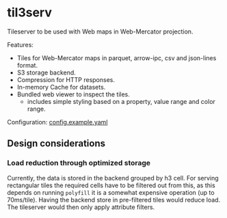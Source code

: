 # til3serv

Tileserver to be used with Web maps in Web-Mercator projection.

Features:

- Tiles for Web-Mercator maps in parquet, arrow-ipc, csv and json-lines format.
- S3 storage backend.
- Compression for HTTP responses.
- In-memory Cache for datasets.
- Bundled web viewer to inspect the tiles.
  - includes simple styling based on a property, value range and color range.

Configuration: [config.example.yaml](config.example.yaml)

## Design considerations

### Load reduction through optimized storage

Currently, the data is stored in the backend grouped by h3 cell. For serving rectangular tiles the required cells have to
be filtered out from this, as this depends on running `polyfill` it is a somewhat expensive operation (up to 70ms/tile). Having
the backend store in pre-filtered tiles would reduce load. The tileserver would then only apply attribute filters.
